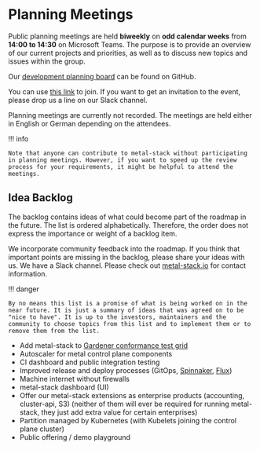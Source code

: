 # Planning Meetings

Public planning meetings are held **biweekly** on **odd calendar weeks** from **14:00 to 14:30** on Microsoft Teams. The purpose is to provide an overview of our current projects and priorities, as well as to discuss new topics and issues within the group.

Our [development planning board](https://github.com/orgs/metal-stack/projects/34) can be found on GitHub.

You can use [this link](https://teams.microsoft.com/l/meetup-join/19%3ameeting_ZTVmNWFkYjYtMzVmYi00ZTMxLTk5ZTUtMGFjYjU2OTk0MjQz%40thread.v2/0?context=%7b%22Tid%22%3a%22f9d9b921-8f78-466d-95fd-4495e73d8d65%22%2c%22Oid%22%3a%228ac2a791-e637-4a90-8505-0a1ee175ebfc%22%7d) to join. If you want to get an invitation to the event, please drop us a line on our Slack channel.

Planning meetings are currently not recorded. The meetings are held either in English or German depending on the attendees.

!!! info

    Note that anyone can contribute to metal-stack without participating in planning meetings. However, if you want to speed up the review process for your requirements, it might be helpful to attend the meetings.

## Idea Backlog

The backlog contains ideas of what could become part of the roadmap in the future. The list is ordered alphabetically. Therefore, the order does not express the importance or weight of a backlog item.

We incorporate community feedback into the roadmap. If you think that important points are missing in the backlog, please share your ideas with us. We have a Slack channel. Please check out [metal-stack.io](https://metal-stack.io) for contact information.

!!! danger

    By no means this list is a promise of what is being worked on in the near future. It is just a summary of ideas that was agreed on to be "nice to have". It is up to the investors, maintainers and the community to choose topics from this list and to implement them or to remove them from the list.

- Add metal-stack to [Gardener conformance test grid](https://testgrid.k8s.io/gardener-all)
- Autoscaler for metal control plane components
- CI dashboard and public integration testing
- Improved release and deploy processes (GitOps, [Spinnaker](https://spinnaker.io/), [Flux](https://fluxcd.io/))
- Machine internet without firewalls
- metal-stack dashboard (UI)
- Offer our metal-stack extensions as enterprise products (accounting, cluster-api, S3) (neither of them will ever be required for running metal-stack, they just add extra value for certain enterprises)
- Partition managed by Kubernetes (with Kubelets joining the control plane cluster)
- Public offering / demo playground
